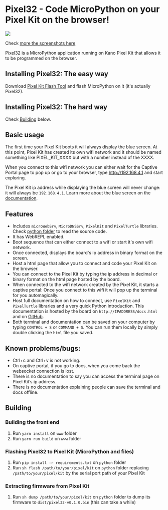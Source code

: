 # Pixel32 - Code MicroPython on your Pixel Kit on the browser!

![](https://i.imgur.com/bGmm57E.png)

Check [more the screenshots here](https://imgur.com/a/AEzbgcb)

Pixel32 is a MicroPython application running on Kano Pixel Kit that allows it to be programmed on the browser.

## Installing Pixel32: The easy way

Download [Pixel Kit Flash Tool](https://github.com/murilopolese/kano-pixel-kit-flash-tool) and flash MicroPython on it (it's actually Pixel32).

## Installing Pixel32: The hard way

Check [Building](#building) below.

## Basic usage

The first time your Pixel Kit boots it will always display the blue screen. At this point, Pixel Kit has created its own wifi network and it should be named something like PIXEL_KIT_XXXX but with a number instead of the XXXX.

When you connect to this wifi network you can either wait for the Captive Portal page to pop up or go to your browser, type http://192.168.4.1 and start exploring.

The Pixel Kit ip address while displaying the blue screen will never change: it will always be `192.168.4.1`. Learn more about the blue screen on the [documentation](www/docs.md#boot-screens).

## Features

- Includes `microWebSrv`, `MicroDNSSrv`, `PixelKit` and `PixelTurtle` libraries. Check [python folder](python) to read the source code.
- It has WebREPL enabled.
- Boot sequence that can either connect to a wifi or start it's own wifi network.
- Once connected, displays the board's ip address in binary format on the screen.
- Host a html page that allow you to connect and code your Pixel Kit on the browser.
- You can connect to the Pixel Kit by typing the ip address in decimal or binary format on the html page hosted by the board.
- When connected to the wifi network created by the Pixel Kit, it starts a captive portal: Once you connect to this wifi it will pop up the terminal for you automagically.
- Host full documentation on how to connect, use `PixelKit` and `PixelTurtle` libraries and a very quick Python introduction. This documentation is hosted by the board on `http://IPADDRESS/docs.html` and on [GitHub](www/docs.md).
- Both terminal and documentation can be saved on your computer by typing `CONTROL + S` or `COMMAND + S`. You can run them locally by simply double clicking the `html` file you saved.

## Known problems/bugs:

- Ctrl+c and Ctrl+v is not working.
- On captive portal, if you go to docs, when you come back the websocket connection is lost.
- There is no documentation to say you can access the terminal page on Pixel Kit’s ip address.
- There is no documentation explaining people can save the terminal and docs offline.

## Building

### Building the front end

1. Run `yarn install` on `www` folder
1. Run `yarn run build` on `www` folder

### Flashing Pixel32 to Pixel Kit (MicroPython and files)

1. Run `pip install -r requirements.txt` on `python` folder
1. Run `sh flash /path/to/your/pixel/kit` on `python` folder replacing `/path/to/your/pixel/kit` by the serial port path of your Pixel Kit

### Extracting firmware from Pixel Kit

1. Run `sh dump /path/to/your/pixel/kit` on `python` folder to dump its firmware to `dist/pixel32-v0.1.0.bin` (this can take a while)
